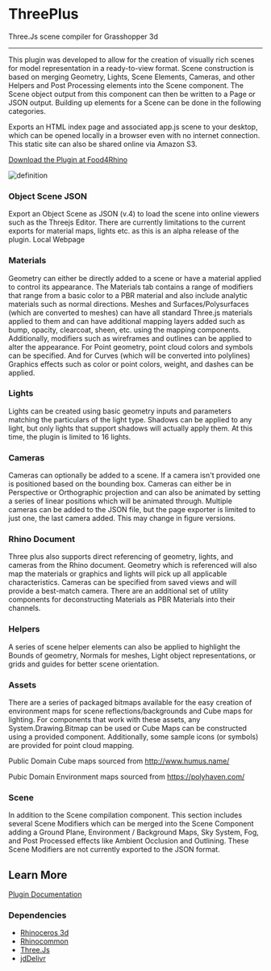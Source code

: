 # ThreePlus

Three.Js scene compiler for Grasshopper 3d

---

This plugin was developed to allow for the creation of visually rich scenes for model representation in a ready-to-view format. Scene construction is based on merging Geometry, Lights, Scene Elements, Cameras, and other Helpers and Post Processing elements into the Scene component. The Scene object output from this component can then be written to a Page or JSON output. Building up elements for a Scene can be done in the following categories.

Exports an HTML index page and associated app.js scene to your desktop, which can be opened locally in a browser even with no internet connection. This static site can also be shared online via Amazon S3.

[Download the Plugin at Food4Rhino](https://www.food4rhino.com/en/app/three)


![definition](https://user-images.githubusercontent.com/25797596/159863476-469e0dad-76a9-4b71-b3b8-c39fe8cf5ac8.png)


### Object Scene JSON

Export an Object Scene as JSON (v.4) to load the scene into online viewers such as the Threejs Editor. There are currently limitations to the current exports for material maps, lights etc. as this is an alpha release of the plugin.
Local Webpage

### Materials

Geometry can either be directly added to a scene or have a material applied to control its appearance. The Materials tab contains a range of modifiers that range from a basic color to a PBR material and also include analytic materials such as normal directions. Meshes and Surfaces/Polysurfaces (which are converted to meshes) can have all standard Three.js materials applied to them and can have additional mapping layers added such as bump, opacity, clearcoat, sheen, etc. using the mapping components. Additionally, modifiers such as wireframes and outlines can be applied to alter the appearance. For Point geometry, point cloud colors and symbols can be specified. And for Curves (which will be converted into polylines) Graphics effects such as color or point colors, weight, and dashes can be applied. 

### Lights

Lights can be created using basic geometry inputs and parameters matching the particulars of the light type. Shadows can be applied to any light, but only lights that support shadows will actually apply them. At this time, the plugin is limited to 16 lights.

### Cameras

Cameras can optionally be added to a scene. If a camera isn't provided one is positioned based on the bounding box. Cameras can either be in Perspective or Orthographic projection and can also be animated by setting a series of linear positions which will be animated through. Multiple cameras can be added to the JSON file, but the page exporter is limited to just one, the last camera added. This may change in figure versions.

### Rhino Document

Three plus also supports direct referencing of geometry, lights, and cameras from the Rhino document. Geometry which is referenced will also map the materials or graphics and lights will pick up all applicable characteristics. Cameras can be specified from saved views and will provide a best-match camera. There are an additional set of utility components for deconstructing Materials as PBR Materials into their channels. 

### Helpers

A series of scene helper elements can also be applied to highlight the Bounds of geometry, Normals for meshes, Light object representations, or grids and guides for better scene orientation.

### Assets

There are a series of packaged bitmaps available for the easy creation of environment maps for scene reflections/backgrounds and Cube maps for lighting. For components that work with these assets, any System.Drawing.Bitmap can be used or Cube Maps can be constructed using a provided component. Additionally, some sample icons (or symbols) are provided for point cloud mapping. 

Public Domain Cube maps sourced from http://www.humus.name/

Pubic Domain Environment maps sourced from https://polyhaven.com/

### Scene

In addition to the Scene compilation component. This section includes several Scene Modifiers which can be merged into the Scene Component adding a Ground Plane, Environment / Background Maps, Sky System, Fog, and Post Processed effects like Ambient Occlusion and Outlining. These Scene Modifiers are not currently exported to the JSON format. 


## Learn More

[Plugin Documentation](https://interopxyz.gitbook.io/three-plus/)

### Dependencies
 - [Rhinoceros 3d](https://www.rhino3d.com/)
 - [Rhinocommon](https://www.nuget.org/packages/RhinoCommon/5.12.50810.13095)
 - [Three.Js](https://threejs.org/)
 - [jdDelivr](https://cdn.jsdelivr.net/npm/three@0.136.0/)
